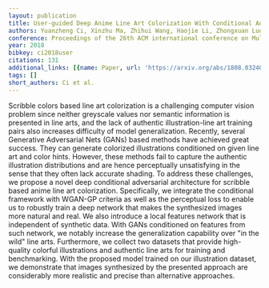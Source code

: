```yaml
---
layout: publication
title: User-guided Deep Anime Line Art Colorization With Conditional Adversarial Networks
authors: Yuanzheng Ci, Xinzhu Ma, Zhihui Wang, Haojie Li, Zhongxuan Luo
conference: Proceedings of the 26th ACM international conference on Multimedia
year: 2018
bibkey: ci2018user
citations: 131
additional_links: [{name: Paper, url: 'https://arxiv.org/abs/1808.03240'}]
tags: []
short_authors: Ci et al.
---
```

Scribble colors based line art colorization is a challenging computer vision
problem since neither greyscale values nor semantic information is presented in
line arts, and the lack of authentic illustration-line art training pairs also
increases difficulty of model generalization. Recently, several Generative
Adversarial Nets (GANs) based methods have achieved great success. They can
generate colorized illustrations conditioned on given line art and color hints.
However, these methods fail to capture the authentic illustration distributions
and are hence perceptually unsatisfying in the sense that they often lack
accurate shading. To address these challenges, we propose a novel deep
conditional adversarial architecture for scribble based anime line art
colorization. Specifically, we integrate the conditional framework with WGAN-GP
criteria as well as the perceptual loss to enable us to robustly train a deep
network that makes the synthesized images more natural and real. We also
introduce a local features network that is independent of synthetic data. With
GANs conditioned on features from such network, we notably increase the
generalization capability over "in the wild" line arts. Furthermore, we collect
two datasets that provide high-quality colorful illustrations and authentic
line arts for training and benchmarking. With the proposed model trained on our
illustration dataset, we demonstrate that images synthesized by the presented
approach are considerably more realistic and precise than alternative
approaches.